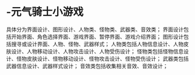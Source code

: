 # -元气骑士小游戏
具体分为界面设计、图形设计、人物类、怪物类、武器类、音效类；
界面设计包括开始界面、角色选择界面、游戏界面、暂停界面、游戏介绍界面；
图形设计包括搜寻或设计界面、人物、怪物、武器样式；
人物类包括人物信息设计、人物皮肤设计、人物移动设计、人物攻击设计、人物受伤设计；
怪物类包括怪物信息设计、怪物皮肤设计、怪物移动设计、怪物攻击设计、怪物受伤设计；
武器类包括武器信息设计、武器样式设计；
音效类包括收集相关音效、音效设计；
